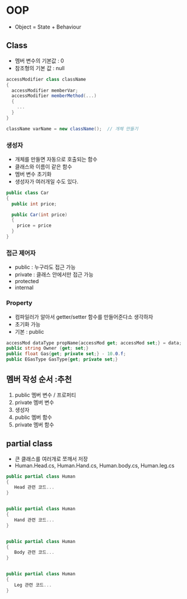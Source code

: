 # OOP
- Object = State + Behaviour

## Class
- 멤버 변수의 기본값 : 0
- 참조형의 기본 값 : null
```c#
accessModifier class className
{
  accessModifier memberVar;
  accessModifier memberMethod(...)
  {
    ...
  }
}

className varName = new className();  // 개체 만들기
```

### 생성자
- 개체를 만들면 자동으로 호출되는 함수
- 클래스와 이름이 같은 함수
- 멤버 변수 초기화
- 생성자가 여러개일 수도 있다.
```c#
public class Car
{
  public int price;

  public Car(int price)
  {
    price = price
  }
}
```

### 접근 제어자
- public : 누구라도 접근 가능
- private : 클래스 안에서만 접근 가능
- protected
- internal


### Property
- 컴파일러가 알아서 getter/setter 함수를 만들어준다소 생각하자
- 초기화 가능
- 기본 : public
```c#
accessMod dataType propName{accessMod get; accessMod set;} = data;
public string Owner {get; set;}
public float Gas{get; private set;} - 10.0.f;
public EGasType GasType{get; private set;}
```

## 멤버 작성 순서 :추천
1. public 멤버 변수 / 프로퍼티
2. private 멤버 변수
3. 생성자
4. public 멤버 함수
5. private 멤버 함수


## partial class
- 큰 클래스를 여러개로 쪼깨서 저장
- Human.Head.cs, Human.Hand.cs, Human.body.cs, Human.leg.cs
```c#
public partial class Human
{
   Head 관련 코드...
}


public partial class Human
{
   Hand 관련 코드...
}


public partial class Human
{
   Body 관련 코드...
}


public partial class Human
{
   Leg 관련 코드...
}
```
